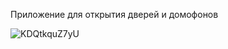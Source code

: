 Приложение для открытия дверей и домофонов

![KDQtkquZ7yU](https://user-images.githubusercontent.com/75783159/189631467-9f9e8a19-fd64-4638-9747-b83caf64d6ad.jpg)
